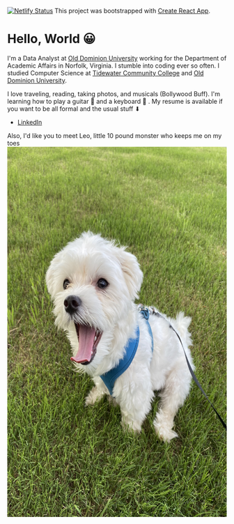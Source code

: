 [![Netlify Status](https://api.netlify.com/api/v1/badges/85627086-1aba-4bfb-9cd3-2642482c6a96/deploy-status)](https://app.netlify.com/sites/niphadkarneha/deploys)
This project was bootstrapped with [Create React App](https://github.com/facebook/create-react-app).

# Hello, World 😀

I'm a Data Analyst at [Old Dominion University](https://www.odu.edu/directory/people/n/nniph001) working for the Department of Academic Affairs in Norfolk, Virginia. I stumble into coding ever so often. I studied Computer Science at [Tidewater Community College](https://www.tcc.edu) and [Old Dominion University](https://www.odu.edu/compsci).

I love traveling, reading, taking photos, and musicals (Bollywood Buff). I'm learning how to play a guitar 🎸 and a keyboard 🎹 . My resume is available if you want to be all formal and the usual stuff ⬇

- [LinkedIn](https://www.linkedin.com/in/niphad/)

Also, I'd like you to meet Leo, little 10 pound monster who keeps me on my toes <img src="./leo.jpg" width="700" height="850">
